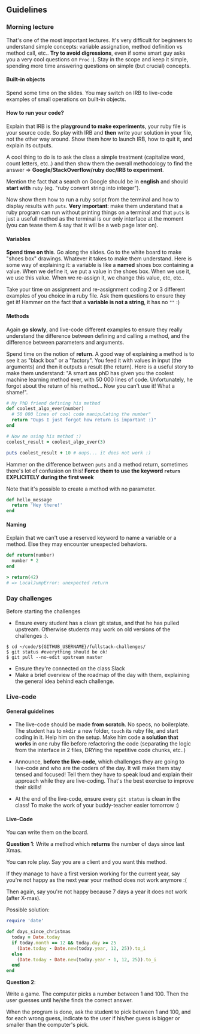 ## Guidelines

### Morning lecture

That's one of the most important lectures. It's very difficult for beginners to understand simple concepts: variable assignation, method definition vs method call, etc.. **Try to avoid digressions**, even if some smart guy asks you a very cool questions on `Proc` :). Stay in the scope and keep it simple, spending more time answering questions on simple (but crucial) concepts.

#### Built-in objects

Spend some time on the slides. You may switch on IRB to live-code examples of small operations on built-in objects.

#### How to run your code?

Explain that IRB is the **playground to make experiments**, your ruby file is your source code. So play with IRB and **then** write your solution in your file, not the other way around. Show them how to launch IRB, how to quit it, and explain its outputs.

A cool thing to do is to ask the class a simple treatment (capitalize word, count letters, etc..) and then show them the overall methodology to find the answer => **Google/StackOverflow/ruby doc/IRB to experiment**.

Mention the fact that a search on Google should be in **english** and should **start with** `ruby` (eg. "ruby convert string into integer").

Now show them how to run a ruby script from the terminal and how to display results with `puts`. **Very important**: make them understand that a ruby program can run without printing things on a terminal and that `puts` is just a usefull method as the terminal is our only interface at the moment (you can tease them & say that it will be a web page later on).

#### Variables

**Spend time on this**. Go along the slides. Go to the white board to make "shoes box" drawings. Whatever it takes to make them understand. Here is some way of explaining it: a variable is like a **named** shoes box containing a value. When we define it, we put a value in the shoes box. When we use it, we use this value. When we re-assign it, we change this value, etc, etc..

Take your time on assignment and re-assignment coding 2 or 3 different examples of you choice in a ruby file. Ask them questions to ensure they get it! Hammer on the fact that a **variable is not a string**, it has no `""` :)

#### Methods

Again **go slowly**, and live-code different examples to ensure they  really understand the difference between defining and calling a method, and the difference between parameters and arguments.

Spend time on the notion of **return**. A good way of explaining a method is to see it as "black box" or a "factory". You feed it with values in input (the arguments) and then it outputs a result (the return). Here is a useful story to make them understand: "A smart ass phD has given you the coolest machine learning method ever, with 50 000 lines of code. Unfortunately, he forgot about the return of his method... Now you can't use it! What a shame!".


```ruby
# My PhD friend defining his method
def coolest_algo_ever(number)
  # 50 000 lines of cool code manipulating the number"
  return "Oups I just forgot how return is important :)"
end

# Now me using his method :)
coolest_result = coolest_algo_ever(3)

puts coolest_result + 10 # oups... it does not work :)
```

Hammer on the difference between `puts` and a method return, sometimes there's lot of confusion on this! **Force them to use the keyword `return` EXPLICITELY during the first week**

Note that it's possible to create a method with no parameter.

```ruby
def hello_message
  return 'Hey there!'
end
```


#### Naming

Explain that we can't use a reserved keyword to name a variable or a method. Else they may encounter unexpected behaviors.

```ruby
def return(number)
  number * 2
end

> return(42)
# => LocalJumpError: unexpected return
```

### Day challenges
Before starting the challenges

- Ensure every student has a clean git status, and that he has pulled upstream. Otherwise students may work on old versions of the challenges :).

```
$ cd ~/code/${GITHUB_USERNAME}/fullstack-challenges/
$ git status #everything should be ok!
$ git pull --no-edit upstream master
```

- Ensure they're connected on the class Slack
- Make a brief overview of the roadmap of the day with them, explaining the general idea behind each challenge.

### Live-code

#### General guidelines

- The live-code should be made **from scratch**. No specs, no boilerplate. The student has to `mkdir` a new folder, `touch` its ruby file, and start coding in it. Help him on the setup. Make him code **a solution that works** in one ruby file before refactoring the code (separating the logic from the interface in 2 files, DRYing the repetitive code chunks, etc..)

- Announce, **before the live-code**, which challenges they are going to live-code and who are the coders of the day. It will make them stay tensed and focused! Tell them they have to speak loud and explain their approach while they are live-coding. That's the best exercise to improve their skills!

- At the end of the live-code, ensure every `git status` is clean in the class! To make the work of your buddy-teacher easier tomorrow :)


#### Live-Code

You can write them on the board.

**Question 1**: Write a method which **returns** the number of days since last Xmas.

You can role play. Say you are a client and you want this method.

If they manage to have a first version working for the current year, say you're not happy as the next year your method does not work anymore :(

Then again, say you're not happy because 7 days a year it does not work (after X-mas).

Possible solution:

```ruby
require 'date'

def days_since_christmas
  today = Date.today
  if today.month == 12 && today.day >= 25
    (Date.today - Date.new(today.year, 12, 25)).to_i
  else
    (Date.today - Date.new(today.year - 1, 12, 25)).to_i
  end
end
```

**Question 2**:

Write a game. The computer picks a number between 1 and 100. Then the user guesses until he/she finds the correct answer.

When the program is done, ask the student to pick between 1 and 100, and for each wrong guess, indicate to the user if his/her guess is bigger or smaller than the computer's pick.
